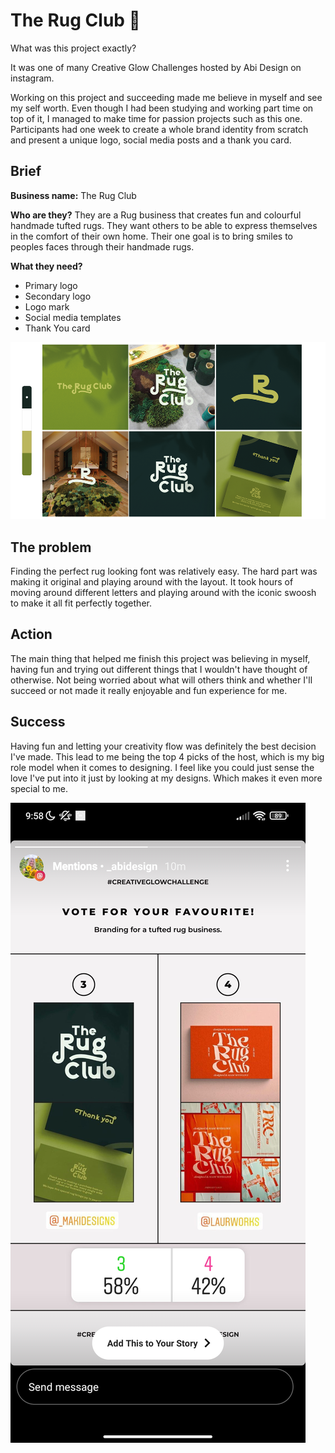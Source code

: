 
# The Rug Club 🌿


What was this project exactly?

It was one of many Creative Glow Challenges hosted by Abi Design on instagram.

Working on this project and succeeding made me believe in myself and see my self worth. Even though I had been studying and working part time on top of it, I managed to make time for passion projects such as this one. Participants had one week to create a whole brand identity from scratch and present a unique logo, social media posts and a thank you card.



## Brief

**Business name:** The Rug Club

**Who are they?** They are a Rug business that creates fun and colourful handmade tufted rugs. They want others to be able to express themselves in the comfort of their own home. Their one goal is to bring smiles to peoples faces through their handmade rugs.

**What they need?**

- Primary logo
- Secondary logo
- Logo mark
- Social media templates
- Thank You card



![My designs](img/Image3.png)

## The problem

Finding the perfect rug looking font was relatively easy. The hard part was making it original and playing around with the layout. It took hours of moving around different letters and playing around with the iconic swoosh to make it all fit perfectly together.

## Action

The main thing that helped me finish this project was believing in myself, having fun and trying out different things that I wouldn't have thought of otherwise. Not being worried about what will others think and whether I'll succeed or not made it really enjoyable and fun experience for me.

## Success

Having fun and letting your creativity flow was definitely the best decision I've made. This lead to me being the top 4 picks of the host, which is my big role model when it comes to designing. I feel like you could just sense the love I've put into it just by looking at my designs. Which makes it even more special to me.

![My designs](img/Screenshot.jpg)

